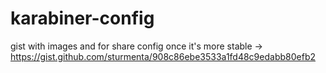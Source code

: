 # karabiner-config

gist with images and for share config once it's more stable -> https://gist.github.com/sturmenta/908c86ebe3533a1fd48c9edabb80efb2
